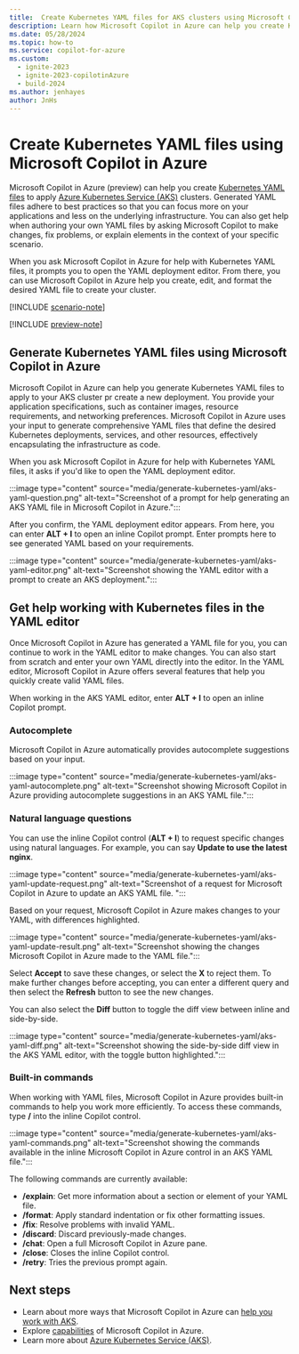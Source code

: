 ```yaml
---
title:  Create Kubernetes YAML files for AKS clusters using Microsoft Copilot in Azure
description: Learn how Microsoft Copilot in Azure can help you create Kubernetes YAML files for you to customize and use.
ms.date: 05/28/2024
ms.topic: how-to
ms.service: copilot-for-azure
ms.custom:
  - ignite-2023
  - ignite-2023-copilotinAzure
  - build-2024
ms.author: jenhayes
author: JnHs
---
```


# Create Kubernetes YAML files using Microsoft Copilot in Azure

Microsoft Copilot in Azure (preview) can help you create [Kubernetes YAML files](/azure/aks/concepts-clusters-workloads#deployments-and-yaml-manifests) to apply [Azure Kubernetes Service (AKS)](/azure/aks/intro-kubernetes) clusters. Generated YAML files adhere to best practices so that you can focus more on your applications and less on the underlying infrastructure. You can also get help when authoring your own YAML files by asking Microsoft Copilot to make changes, fix problems, or explain elements in the context of your specific scenario.

When you ask Microsoft Copilot in Azure for help with Kubernetes YAML files, it prompts you to open the YAML deployment editor. From there, you can use Microsoft Copilot in Azure help you create, edit, and format the desired YAML file to create your cluster.

[!INCLUDE [scenario-note](includes/scenario-note.md)]

[!INCLUDE [preview-note](includes/preview-note.md)]

## Generate Kubernetes YAML files using Microsoft Copilot in Azure

Microsoft Copilot in Azure can help you generate Kubernetes YAML files to apply to your AKS cluster pr create a new deployment. You provide your application specifications, such as container images, resource requirements, and networking preferences. Microsoft Copilot in Azure uses your input to generate comprehensive YAML files that define the desired Kubernetes deployments, services, and other resources, effectively encapsulating the infrastructure as code.

When you ask Microsoft Copilot in Azure for help with Kubernetes YAML files, it asks if you'd like to open the YAML deployment editor.

 :::image type="content" source="media/generate-kubernetes-yaml/aks-yaml-question.png" alt-text="Screenshot of a prompt for help generating an AKS YAML file in Microsoft Copilot in Azure.":::

After you confirm, the YAML deployment editor appears. From here, you can enter **ALT + I** to open an inline Copilot prompt. Enter prompts here to see generated YAML based on your requirements.

:::image type="content" source="media/generate-kubernetes-yaml/aks-yaml-editor.png" alt-text="Screenshot showing the YAML editor with a prompt to create an AKS deployment.":::

## Get help working with Kubernetes files in the YAML editor

Once Microsoft Copilot in Azure has generated a YAML file for you, you can continue to work in the YAML editor to make changes. You can also start from scratch and enter your own YAML directly into the editor. In the YAML editor, Microsoft Copilot in Azure offers several features that help you quickly create valid YAML files.

When working in the AKS YAML editor, enter **ALT + I** to open an inline Copilot prompt.

### Autocomplete

Microsoft Copilot in Azure automatically provides autocomplete suggestions based on your input.

:::image type="content" source="media/generate-kubernetes-yaml/aks-yaml-autocomplete.png" alt-text="Screenshot showing Microsoft Copilot in Azure providing autocomplete suggestions in an AKS YAML file.":::

### Natural language questions

You can use the inline Copilot control (**ALT + I**) to request specific changes using natural languages. For example, you can say **Update to use the latest nginx**.

:::image type="content" source="media/generate-kubernetes-yaml/aks-yaml-update-request.png" alt-text="Screenshot of a request for Microsoft Copilot in Azure to update an AKS YAML file. ":::

Based on your request, Microsoft Copilot in Azure makes changes to your YAML, with differences highlighted.

:::image type="content" source="media/generate-kubernetes-yaml/aks-yaml-update-result.png" alt-text="Screenshot showing the changes Microsoft Copilot in Azure made to the YAML file.":::

Select **Accept** to save these changes, or select the **X** to reject them. To make further changes before accepting, you can enter a different query and then select the **Refresh** button to see the new changes.

You can also select the **Diff** button to toggle the diff view between inline and side-by-side.

:::image type="content" source="media/generate-kubernetes-yaml/aks-yaml-diff.png" alt-text="Screenshot showing the side-by-side diff view in the AKS YAML editor, with the toggle button highlighted.":::

### Built-in commands

When working with YAML files, Microsoft Copilot in Azure provides built-in commands to help you work more efficiently. To access these commands, type **/** into the inline Copilot control.

 :::image type="content" source="media/generate-kubernetes-yaml/aks-yaml-commands.png" alt-text="Screenshot showing the commands available in the inline Microsoft Copilot in Azure control in an AKS YAML file.":::

The following commands are currently available:

- **/explain**: Get more information about a section or element of your YAML file.
- **/format**: Apply standard indentation or fix other formatting issues.
- **/fix**: Resolve problems with invalid YAML.
- **/discard**: Discard previously-made changes.
- **/chat**: Open a full Microsoft Copilot in Azure pane.
- **/close**: Closes the inline Copilot control.
- **/retry**: Tries the previous prompt again.

## Next steps

- Learn about more ways that Microsoft Copilot in Azure can [help you work with AKS](work-aks-clusters.md).
- Explore [capabilities](capabilities.md) of Microsoft Copilot in Azure.
- Learn more about [Azure Kubernetes Service (AKS)](/azure/aks/intro-kubernetes).
